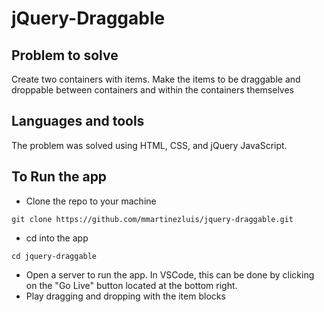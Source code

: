 <h1>jQuery-Draggable</h1>

## Problem to solve
Create two containers with items. Make the items to be draggable and droppable between containers and within the containers themselves

## Languages and tools
The problem was solved using HTML, CSS, and jQuery JavaScript.

## To Run the app
* Clone the repo to your machine
```
git clone https://github.com/mmartinezluis/jquery-draggable.git
```
* cd into the app
```
cd jquery-draggable
```
* Open a server to run the app. In VSCode, this can be done by clicking on the "Go Live" button located at the bottom right.
* Play dragging and dropping with the item blocks



